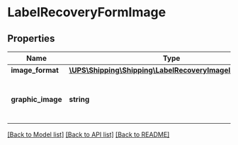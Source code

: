# LabelRecoveryFormImage

## Properties
Name | Type | Description | Notes
------------ | ------------- | ------------- | -------------
**image_format** | [**\UPS\Shipping\Shipping\LabelRecoveryImageImageFormat**](LabelRecoveryImageImageFormat.md) |  | 
**graphic_image** | **string** | Base 64 encoded International Forms image. | 

[[Back to Model list]](../../README.md#documentation-for-models) [[Back to API list]](../../README.md#documentation-for-api-endpoints) [[Back to README]](../../README.md)

